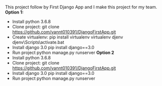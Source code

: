This project follow by First Django App and I make this project for my team.
**Option 1:**
- Install python 3.6.8
- Clone project: git clone https://github.com/vannt010391/DjangoFirstApp.git
- Create virtualenv: 
        pip install virtualenv
        virtualenv djenv
        djenv\Scripts\activate.bat
- Install django 3.0
        pip install django==3.0
- Run project
        python manage.py runserver
**Option 2**
- Install python 3.6.8
- Clone project: git clone https://github.com/vannt010391/DjangoFirstApp.git
- Install django 3.0
        pip install django==3.0
- Run project
        python manage.py runserver

